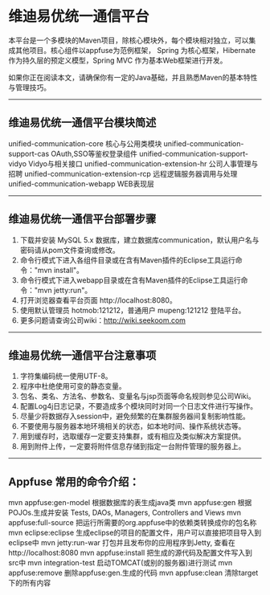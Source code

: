维迪易优统一通信平台
==============================================================================================
本平台是一个多模块的Maven项目，除核心模块外，每个模块相对独立，可以集成其他项目。核心组件以appfuse为范例框架， Spring 为核心框架，Hibernate作为持久层的预定义模型，Spring MVC 作为基本Web框架进行开发。
 
 如果你正在阅读本文，请确保你有一定的Java基础，并且熟悉Maven的基本特性与管理技巧。

----------------------------------------------------------------------------------------------
维迪易优统一通信平台模块简述
----------------------------------------------------------------------------------------------
unified-communication-core                 核心与公用类模块
unified-communication-support-cas          OAuth,SSO等鉴权登录组件
unified-communication-support-vidyo        Vidyo与相关接口
unified-communication-extension-hr         公司人事管理与招聘
unified-communication-extension-rcp        远程逻辑服务器调用与处理
unified-communication-webapp               WEB表现层

----------------------------------------------------------------------------------------------
维迪易优统一通信平台部署步骤
----------------------------------------------------------------------------------------------
1. 下载并安装 MySQL 5.x 数据库，建立数据库communication，默认用户名与密码请从pom文件查询或修改。
2. 命令行模式下进入各组件目录或在含有Maven插件的Eclipse工具运行命令："mvn install"。
3. 命令行模式下进入webapp目录或在含有Maven插件的Eclipse工具运行命令："mvn jetty:run"。
4. 打开浏览器查看平台页面 http://localhost:8080。
5. 使用默认管理员 hotmob:121212，普通用户 mupeng:121212 登陆平台。
6. 更多问题请查询公司wiki：http://wiki.seekoom.com

----------------------------------------------------------------------------------------------
维迪易优统一通信平台注意事项
----------------------------------------------------------------------------------------------
1. 字符集编码统一使用UTF-8。
2. 程序中杜绝使用可变的静态变量。
3. 包名、类名、方法名、参数名、变量名与jsp页面等命名规则参见公司Wiki。
4. 配置Log4j日志记录，不要造成多个模块同时对同一个日志文件进行写操作。
5. 尽量少将数据存入session中，避免频繁的在集群服务器间复制影响性能。
6. 不要使用与服务器本地环境相关的状态，如本地时间、操作系统状态等。
7. 用到缓存时，选取缓存一定要支持集群，或有相应及类似解决方案提供。
8. 用到附件上传，一定要将附件信息存储到指定一台附件管理的服务器上。

----------------------------------------------------------------------------------------------
Appfuse 常用的命令介绍：
----------------------------------------------------------------------------------------------
mvn appfuse:gen-model    根据数据库的表生成java类
mvn appfuse:gen          根据 POJOs.生成并安装 Tests, DAOs, Managers, Controllers and Views
mvn appfuse:full-source  把运行所需要的org.appfuse中的依赖类转换成你的包名称
mvn eclipse:eclipse      生成eclipse的项目的配置文件，用户可以直接把项目导入到eclipse中
mvn jetty:run-war        打包并且发布你的应用程序到Jetty, 查看在 http://localhost:8080
mvn appfuse:install      把生成的源代码及配置文件写入到src中
mvn integration-test     启动TOMCAT(或别的服务器)进行测试
mvn appfuse:remove       删除appfuse:gen.生成的代码
mvn appfuse:clean        清除target下的所有内容